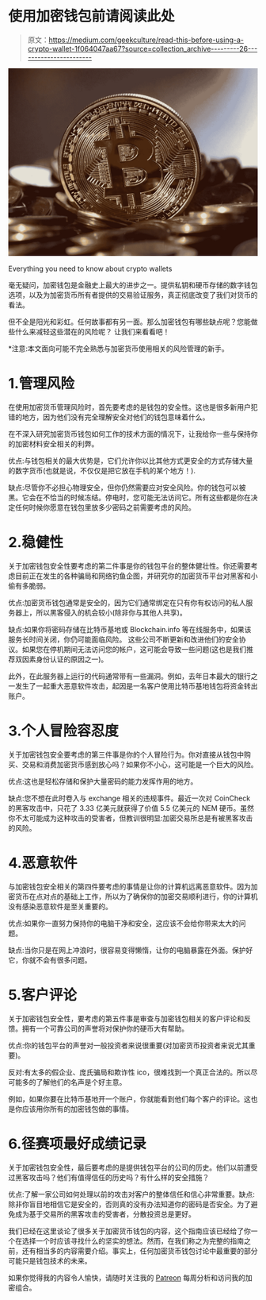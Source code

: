 # 使用加密钱包前请阅读此处

> 原文：<https://medium.com/geekculture/read-this-before-using-a-crypto-wallet-1f064047aa67?source=collection_archive---------26----------------------->

![](img/557b17d8fb55bb5ed7dd4b8b66ac750a.png)

Everything you need to know about crypto wallets

毫无疑问，加密钱包是金融史上最大的进步之一。提供私钥和硬币存储的数字钱包选项，以及为加密货币所有者提供的交易验证服务，真正彻底改变了我们对货币的看法。

但不全是阳光和彩虹。任何故事都有另一面。那么加密钱包有哪些缺点呢？您能做些什么来减轻这些潜在的风险呢？
让我们来看看吧！

*注意:本文面向可能不完全熟悉与加密货币使用相关的风险管理的新手。

# 1.管理风险

在使用加密货币管理风险时，首先要考虑的是钱包的安全性。这也是很多新用户犯错的地方，因为他们没有完全理解安全对他们的钱包意味着什么。

在不深入研究加密货币钱包如何工作的技术方面的情况下，让我给你一些与保持你的加密材料安全相关的利弊。

优点:与钱包相关的最大优势是，它们允许你以比其他方式更安全的方式存储大量的数字货币(也就是说，不仅仅是把它放在手机的某个地方！).

缺点:尽管你不必担心物理安全，但你仍然需要应对安全风险。你的钱包可以被黑。它会在不恰当的时候冻结。停电时，您可能无法访问它。所有这些都是你在决定任何时候你愿意在钱包里放多少密码之前需要考虑的风险。

# 2.稳健性

关于加密钱包安全性要考虑的第二件事是你的钱包平台的整体健壮性。你还需要考虑目前正在发生的各种骗局和网络钓鱼企图，并研究你的加密货币平台对黑客和小偷有多脆弱。

优点:加密货币钱包通常是安全的，因为它们通常绑定在只有你有权访问的私人服务器上，所以黑客侵入的机会较小(除非你与其他人共享)。

缺点:如果你将密码存储在比特币基地或 Blockchain.info 等在线服务中，如果该服务长时间关闭，你仍可能面临风险。
这些公司不断更新和改进他们的安全协议。如果您在停机期间无法访问您的帐户，这可能会导致一些问题(这也是我们推荐双因素身份认证的原因之一)。

此外，在此服务器上运行的代码通常带有一些漏洞。例如，去年日本最大的银行之一发生了一起重大恶意软件攻击，起因是一名客户使用比特币基地钱包将资金转出账户。

# 3.个人冒险容忍度

关于加密钱包安全要考虑的第三件事是你的个人冒险行为。你对直接从钱包中购买、交易和消费加密货币感到放心吗？如果你不小心，这可能是一个巨大的风险。

优点:这也是轻松存储和保护大量密码的能力发挥作用的地方。

缺点:您不想在此时卷入与 exchange 相关的违规事件。最近一次对 CoinCheck 的黑客攻击中，只花了 3.33 亿美元就获得了价值 5.5 亿美元的 NEM 硬币。虽然你不太可能成为这种攻击的受害者，但教训很明显:加密交易所总是有被黑客攻击的风险。

# 4.恶意软件

与加密钱包安全相关的第四件要考虑的事情是让你的计算机远离恶意软件。因为加密货币在点对点的基础上工作，所以为了确保你的加密交易顺利进行，你的计算机没有感染恶意软件是至关重要的。

优点:如果你一直努力保持你的电脑干净和安全，这应该不会给你带来太大的问题。

缺点:当你只是在网上冲浪时，很容易变得懒惰，让你的电脑暴露在外面。保护好它，你就不会有很多问题。

# 5.客户评论

关于加密钱包安全性，要考虑的第五件事是审查与加密钱包相关的客户评论和反馈。拥有一个可靠公司的声誉将对保护你的硬币大有帮助。

优点:你的钱包平台的声誉对一般投资者来说很重要(对加密货币投资者来说尤其重要)。

反对:有太多的假企业、庞氏骗局和欺诈性 ico，很难找到一个真正合法的。所以尽可能多的了解他们的名声是个好主意。

例如，如果你要在比特币基地开一个账户，你就能看到他们每个客户的评论。这也是你应该用你所有的加密钱包做的事情。

# 6.径赛项最好成绩记录

关于加密钱包安全性，最后要考虑的是提供钱包平台的公司的历史。他们以前遭受过黑客攻击吗？他们有值得信任的历史吗？有什么样的安全措施？

优点:了解一家公司如何处理以前的攻击对客户的整体信任和信心非常重要。缺点:除非你盲目地相信它是安全的，否则真的没有办法知道你的密码是否安全。为了避免成为基于交易所的黑客攻击的受害者，分散投资总是更好。

我们已经在这里谈论了很多关于加密货币钱包的内容，这个指南应该已经给了你一个在选择一个时应该寻找什么的坚实的想法。然而，在我们称之为完整的指南之前，还有相当多的内容需要介绍。事实上，任何加密货币钱包讨论中最重要的部分可能只是钱包技术的未来。

如果你觉得我的内容令人愉快，请随时关注我的 [Patreon](https://www.patreon.com/arsenkay) 每周分析和访问我的加密组合。